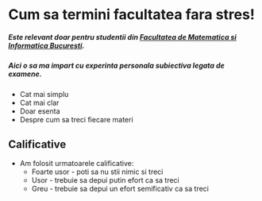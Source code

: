 # Cum sa termini facultatea fara stres!
##### Este relevant doar pentru studentii din [Facultatea de Matematica si Informatica Bucuresti](http://fmi.unibuc.ro/ro/ "fmi").
##### Aici o sa ma impart cu experinta personala subiectiva legata de examene.
* Cat mai simplu
* Cat mai clar
* Doar esenta
* Despre cum sa treci fiecare materi

## Calificative
* Am folosit urmatoarele calificative:
	* Foarte usor - poti sa nu stii nimic si treci
	* Usor - trebuie sa depui putin efort ca sa treci
	* Greu - trebuie sa depui un efort semificativ ca sa treci